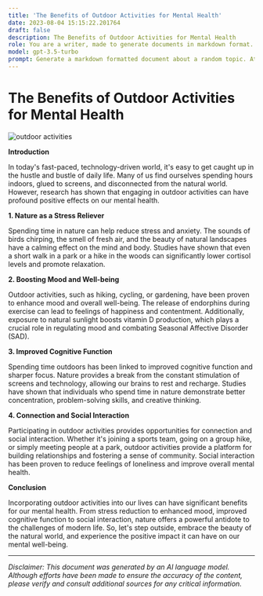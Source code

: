 ```yaml
---
title: 'The Benefits of Outdoor Activities for Mental Health'
date: 2023-08-04 15:15:22.201764
draft: false
description: The Benefits of Outdoor Activities for Mental Health
role: You are a writer, made to generate documents in markdown format. It is very important that all of the documents you generate are in valid markdown format.
model: gpt-3.5-turbo
prompt: Generate a markdown formatted document about a random topic. At the bottom, include a disclaimer explaining that the document was generated by you. The first line of the document should be the title. Make sure that the entire document is in proper markdown format, using a mix of various tags to make the document visually appealing.
---
```


# The Benefits of Outdoor Activities for Mental Health

![outdoor activities](https://www.example.com/images/outdoor-activities.jpg)

**Introduction**

In today's fast-paced, technology-driven world, it's easy to get caught up in the hustle and bustle of daily life. Many of us find ourselves spending hours indoors, glued to screens, and disconnected from the natural world. However, research has shown that engaging in outdoor activities can have profound positive effects on our mental health.

**1. Nature as a Stress Reliever**

Spending time in nature can help reduce stress and anxiety. The sounds of birds chirping, the smell of fresh air, and the beauty of natural landscapes have a calming effect on the mind and body. Studies have shown that even a short walk in a park or a hike in the woods can significantly lower cortisol levels and promote relaxation.

**2. Boosting Mood and Well-being**

Outdoor activities, such as hiking, cycling, or gardening, have been proven to enhance mood and overall well-being. The release of endorphins during exercise can lead to feelings of happiness and contentment. Additionally, exposure to natural sunlight boosts vitamin D production, which plays a crucial role in regulating mood and combating Seasonal Affective Disorder (SAD).

**3. Improved Cognitive Function**

Spending time outdoors has been linked to improved cognitive function and sharper focus. Nature provides a break from the constant stimulation of screens and technology, allowing our brains to rest and recharge. Studies have shown that individuals who spend time in nature demonstrate better concentration, problem-solving skills, and creative thinking.

**4. Connection and Social Interaction**

Participating in outdoor activities provides opportunities for connection and social interaction. Whether it's joining a sports team, going on a group hike, or simply meeting people at a park, outdoor activities provide a platform for building relationships and fostering a sense of community. Social interaction has been proven to reduce feelings of loneliness and improve overall mental health.

**Conclusion**

Incorporating outdoor activities into our lives can have significant benefits for our mental health. From stress reduction to enhanced mood, improved cognitive function to social interaction, nature offers a powerful antidote to the challenges of modern life. So, let's step outside, embrace the beauty of the natural world, and experience the positive impact it can have on our mental well-being.

---

*Disclaimer: This document was generated by an AI language model. Although efforts have been made to ensure the accuracy of the content, please verify and consult additional sources for any critical information.*